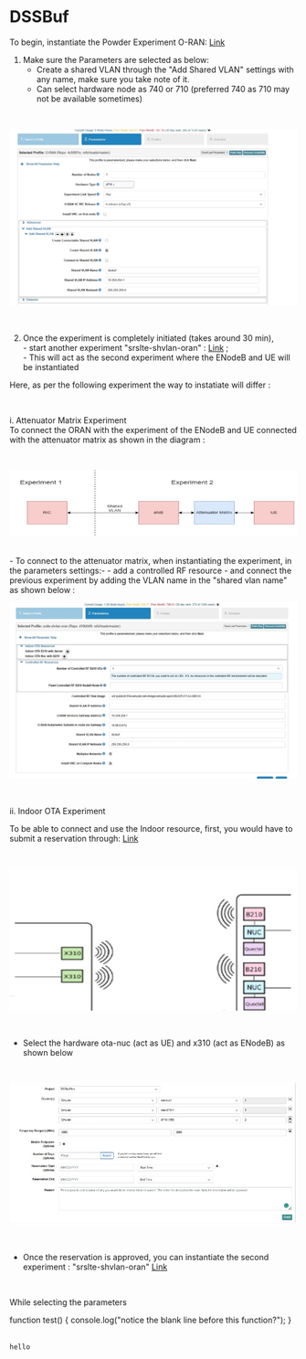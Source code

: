 # DSSBuf

To begin, instantiate the Powder Experiment O-RAN: [Link](https://www.powderwireless.net/show-profile.php?profile=30d10b78-f939-11ea-b1eb-e4434b2381fc)

1. Make sure the Parameters are selected as below: <br />
      - Create a shared VLAN through the "Add Shared VLAN" settings with any name, make sure you take note of it.
      - Can select hardware node as 740 or 710 (preferred 740 as 710 may not be available sometimes)

<br />

 ![alt text](https://github.com/tahenan/DSSBuf/blob/main/photos/man1.jpg)

<br />


2. Once the experiment is completely initiated (takes around 30 min), 
<br /> -  start another experiment "srslte-shvlan-oran" :   [Link](https://www.powderwireless.net/show-profile.php?profile=1bd62bf4-5b60-11eb-b1eb-e4434b2381fc) ; 
<br /> -  This will act as the second experiment where the ENodeB and UE will be instantiated 

Here, as per the following experiment the way to instatiate will differ :

<br />



i. Attenuator Matrix Experiment <br />
      To connect the ORAN with the experiment of the ENodeB and UE connected with the attenuator matrix as shown in the diagram :

<br />


![alt text](https://github.com/tahenan/DSSBuf/blob/main/photos/man3.jpg)

<br />
- To connect to the attenuator matrix, when instantiating the experiment, in the parameters settings:-
      -  add a controlled RF resource
      -  and connect the previous experiment by adding the VLAN name in the "shared vlan name" as shown below :


<br />

![alt text](https://github.com/tahenan/DSSBuf/blob/main/photos/man2.jpg)


<br />


ii. Indoor OTA Experiment 

To be able to connect and use the Indoor resource, first, you would have to submit a reservation through: [Link](https://www.powderwireless.net/resgroup.php)

<br />

![alt text](https://github.com/tahenan/DSSBuf/blob/main/photos/man4.jpg)

<br />

- Select the hardware ota-nuc (act as UE) and x310 (act as ENodeB) as shown below
<br />

![alt text](https://github.com/tahenan/DSSBuf/blob/main/photos/man5.jpg)

<br />

- Once the reservation is approved, you can instantiate the second experiment : "srslte-shvlan-oran" [Link](https://www.powderwireless.net/show-profile.php?profile=1bd62bf4-5b60-11eb-b1eb-e4434b2381fc)

<br />

While selecting the parameters


function test() {
  console.log("notice the blank line before this function?");
}
```

hello 
